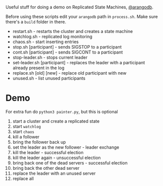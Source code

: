 Useful stuff for doing a demo on Replicated State Machines, [@arangodb](https://github.com/arangodb/arangodb). 

Before using these scripts edit your `arangodb` path in `process.sh`. Make sure there's a `build` folder in there.

- restart.sh - restarts the cluster and creates a state machine
- watchlog.sh - replicated log monitoring
- chaos.sh - start inserting entries
- stop.sh \[participant\] - sends SIGSTOP to a participant
- cont.sh \[participant\] - sends SIGCONT to a participant
- stop-leader.sh - stops current leader
- set-leader.sh \[participant\] - replaces the leader with a participant already present in the log
- replace.sh \[old\] \[new\] - replace old participant with new
- unused.sh - list unused participants

Demo
====
For extra fun do `python3 painter.py`, but this is optional

1) start a cluster and create a replicated state
2) start `watchlog`
3) start `chaos`
4) kill a follower
5) bring the follower back up
6) set the leader as the new follower - leader exchange
7) kill the leader - successful election
8) kill the leader again - unsuccessful election
9) bring back one of the dead servers - successful election
10) bring back the other dead server
11) replace the leader with an unused server
12) replace all
